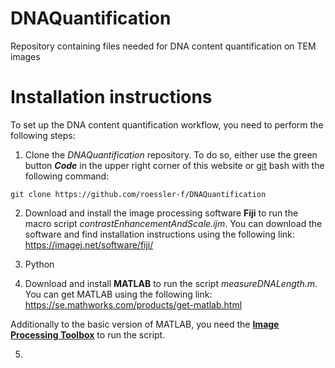# DNAQuantification
Repository containing files needed for DNA content quantification on TEM images

# Installation instructions
To set up the DNA content quantification workflow, you need to perform the following steps:

1. Clone the *DNAQuantification* repository. To do so, either use the green button **_Code_** in the upper right corner of this website or [git](https://git-scm.com/downloads) bash with the following command: 
```
git clone https://github.com/roessler-f/DNAQuantification
```

2. Download and install the image processing software **Fiji** to run the macro script *contrastEnhancementAndScale.ijm*. You can download the software and find installation instructions using the following link: https://imagej.net/software/fiji/

3. Python

4. Download and install **MATLAB** to run the script *measureDNALength.m*. You can get MATLAB using the following link: https://se.mathworks.com/products/get-matlab.html

  Additionally to the basic version of MATLAB, you need the **[Image Processing Toolbox](https://se.mathworks.com/help/images/getting-started-with-image-processing-toolbox.html)**   to run the script. 

5.  
